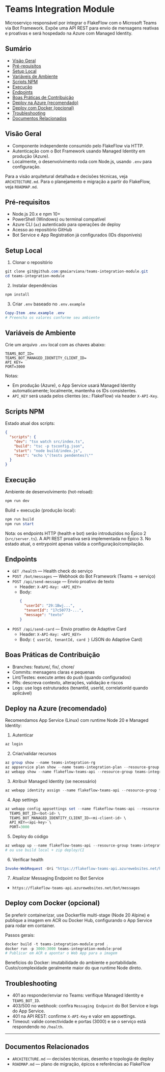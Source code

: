 # Teams Integration Module

Microserviço responsável por integrar o FlakeFlow com o Microsoft Teams via Bot Framework. Expõe uma API REST para envio de mensagens reativas e proativas e será hospedado na Azure com Managed Identity.

## Sumário
- [Visão Geral](#visão-geral)
- [Pré-requisitos](#pré-requisitos)
- [Setup Local](#setup-local)
- [Variáveis de Ambiente](#variáveis-de-ambiente)
- [Scripts NPM](#scripts-npm)
- [Execução](#execução)
- [Endpoints](#endpoints)
- [Boas Práticas de Contribuição](#boas-práticas-de-contribuição)
- [Deploy na Azure (recomendado)](#deploy-na-azure-recomendado)
- [Deploy com Docker (opcional)](#deploy-com-docker-opcional)
- [Troubleshooting](#troubleshooting)
 - [Documentos Relacionados](#documentos-relacionados)

## Visão Geral
- Componente independente consumido pelo FlakeFlow via HTTP.
- Autenticação com o Bot Framework usando Managed Identity em produção (Azure).
- Localmente, o desenvolvimento roda com Node.js, usando `.env` para configuração.

Para a visão arquitetural detalhada e decisões técnicas, veja `ARCHITECTURE.md`. Para o planejamento e migração a partir do FlakeFlow, veja `ROADMAP.md`.

## Pré-requisitos
- Node.js 20.x e npm 10+
- PowerShell (Windows) ou terminal compatível
- Azure CLI (`az`) autenticado para operações de deploy
- Acesso ao repositório GitHub
- Bot Service e App Registration já configurados (IDs disponíveis)

## Setup Local
1) Clonar o repositório

```powershell
git clone git@github.com:gmaiarviana/teams-integration-module.git
cd teams-integration-module
```

2) Instalar dependências

```powershell
npm install
```

3) Criar `.env` baseado no `.env.example`

```powershell
Copy-Item .env.example .env
# Preencha os valores conforme seu ambiente
```

## Variáveis de Ambiente
Crie um arquivo `.env` local com as chaves abaixo:

```
TEAMS_BOT_ID=
TEAMS_BOT_MANAGED_IDENTITY_CLIENT_ID=
API_KEY=
PORT=3000
```

Notas:
- Em produção (Azure), o App Service usará Managed Identity automaticamente; localmente, mantenha os IDs consistentes.
- `API_KEY` será usada pelos clientes (ex.: FlakeFlow) via header `X-API-Key`.

## Scripts NPM
Estado atual dos scripts:

```json
{
  "scripts": {
    "dev": "tsx watch src/index.ts",
    "build": "tsc -p tsconfig.json",
    "start": "node build/index.js",
    "test": "echo \"(tests pendentes)\""
  }
}
```

## Execução
Ambiente de desenvolvimento (hot-reload):

```powershell
npm run dev
```

Build + execução (produção local):

```powershell
npm run build
npm run start
```

Nota: os endpoints HTTP (health e bot) serão introduzidos no Épico 2 (`src/server.ts`). A API REST proativa será implementada no Épico 3. No estado atual, o entrypoint apenas valida a configuração/compilação.

## Endpoints
- `GET /health` — Health check do serviço
- `POST /bot/messages` — Webhook do Bot Framework (Teams → serviço)
- `POST /api/send-message` — Envio proativo de texto
  - Header: `X-API-Key: <API_KEY>`
  - Body:
    ```json
    {
      "userId": "29:1Bwj...",
      "tenantId": "17c50773-...",
      "message": "texto"
    }
    ```
- `POST /api/send-card` — Envio proativo de Adaptive Card
  - Header: `X-API-Key: <API_KEY>`
  - Body: `{ userId, tenantId, card }` (JSON do Adaptive Card)

## Boas Práticas de Contribuição
- Branches: feature/<nome>, fix/<nome>, chore/<nome>
- Commits: mensagens claras e pequenas
- Lint/Testes: execute antes do push (quando configurados)
- PRs: descreva contexto, alterações, validação e riscos
- Logs: use logs estruturados (tenantId, userId, correlationId quando aplicável)

## Deploy na Azure (recomendado)
Recomendamos App Service (Linux) com runtime Node 20 e Managed Identity:

1) Autenticar
```powershell
az login
```

2) Criar/validar recursos
```powershell
az group show --name teams-integration-rg
az appservice plan show --name teams-integration-plan --resource-group teams-integration-rg
az webapp show --name flakeflow-teams-api --resource-group teams-integration-rg
```

3) Atribuir Managed Identity (se necessário)
```powershell
az webapp identity assign --name flakeflow-teams-api --resource-group teams-integration-rg --identities /subscriptions/.../managedIdentities/flakeflow-teams-bot-identity
```

4) App settings
```powershell
az webapp config appsettings set --name flakeflow-teams-api --resource-group teams-integration-rg --settings \
  TEAMS_BOT_ID=<bot-id> \
  TEAMS_BOT_MANAGED_IDENTITY_CLIENT_ID=<mi-client-id> \
  API_KEY=<api-key> \
  PORT=3000
```

5) Deploy do código
```powershell
az webapp up --name flakeflow-teams-api --resource-group teams-integration-rg --runtime "NODE|20-lts"
# ou use build local + zip deploy/CI
```

6) Verificar health
```powershell
Invoke-WebRequest -Uri "https://flakeflow-teams-api.azurewebsites.net/health" -Method GET
```

7) Atualizar Messaging Endpoint no Bot Service
- `https://flakeflow-teams-api.azurewebsites.net/bot/messages`

## Deploy com Docker (opcional)
Se preferir containerizar, use Dockerfile multi-stage (Node 20 Alpine) e publique a imagem em ACR ou Docker Hub, configurando o App Service para rodar em container.

Passos gerais:
```powershell
docker build -t teams-integration-module:prod .
docker run -p 3000:3000 teams-integration-module:prod
# Publicar em ACR e apontar o Web App para a imagem
```

Benefícios do Docker: imutabilidade do ambiente e portabilidade. Custo/complexidade geralmente maior do que runtime Node direto.

## Troubleshooting
- 401 ao responder/enviar no Teams: verifique Managed Identity e `TEAMS_BOT_ID`.
- 403/500 no webhook: confira `Messaging Endpoint` do Bot Service e logs do App Service.
- 401 na API REST: confirme `X-API-Key` e valor em appsettings.
- Timeout: valide conectividade e portas (3000) e se o serviço está respondendo no `/health`.

---

## Documentos Relacionados
- `ARCHITECTURE.md` — decisões técnicas, desenho e topologia de deploy
- `ROADMAP.md` — plano de migração, épicos e referências ao FlakeFlow


